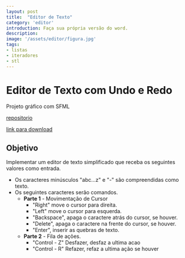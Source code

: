```yaml
---
layout: post
title:  "Editor de Texto"
category: 'editor'
introduction: Faça sua própria versão do word.
description:
image: '/assets/editor/figura.jpg'
tags:
- listas
- iteradores
- stl
---
```



# Editor de Texto com Undo e Redo

Projeto gráfico com SFML

[repositorio](https://github.com/senapk/editor/archive/master.zip)

[link para download](https://github.com/senapk/editor/archive/master.zip)

## Objetivo

Implementar um editor de texto simplificado que receba os seguintes valores como entrada.

- Os caracteres minúsculos "abc...z" e "-" são compreendidas como texto.
- Os seguintes caracteres serão comandos.
    - __Parte 1__ - Movimentação de Cursor
        * "Right" move o cursor para direita.
        * "Left" move o cursor para esquerda.
        * "Backspace", apaga o caractere atrás do cursor, se houver.
        * "Delete", apaga o caractere na frente do cursor, se houver.
        * "Enter", inserir as quebras de texto.
    - __Parte 2__ - Fila de ações.
        * "Control - Z" Desfazer, desfaz a ultima acao
        * "Control - R" Refazer, refaz a ultima ação se houver
